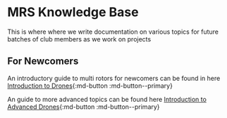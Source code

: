 # MRS Knowledge Base

This is where where we write documentation on various topics for future batches of club members as we work on projects

## For Newcomers

An introductory guide to multi rotors for newcomers can be found in here
[Introduction to Drones](introduction_to_drones.md){:md-button :md-button--primary}

An guide to more advanced topics can be found here
[Introduction to Advanced Drones](introduction_to_advaned_drones.md){:md-button :md-button--primary}